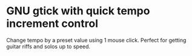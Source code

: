 # GNU gtick with quick tempo increment control

Change tempo by a preset value using 1 mouse click. Perfect for getting guitar riffs and solos up to speed.
